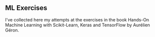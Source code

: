 ## ML Exercises

I've collected here my attempts at the exercises in the book Hands-On Machine Learning with Scikit-Learn, Keras and TensorFlow by Aurélien Géron.